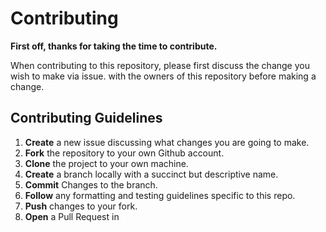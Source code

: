 # Contributing

**First off, thanks for taking the time to contribute.**

When contributing to this repository, please first discuss the change you wish to make via issue. 
with the owners of this repository before making a change.

## Contributing Guidelines

1. **Create** a new issue discussing what changes you are going to make.
2. **Fork** the repository to your own Github account.
3. **Clone** the project to your own machine.
4. **Create** a branch locally with a succinct but descriptive name.
5. **Commit** Changes to the branch.
6. **Follow** any formatting and testing guidelines specific to this repo.
7. **Push** changes to your fork.
8. **Open** a Pull Request in 
